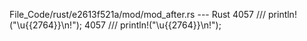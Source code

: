 File_Code/rust/e2613f521a/mod/mod_after.rs --- Rust
4057     /// println!("\\u{{2764}}\n!");                                                                                                                     4057     /// println!("\\u{{2764}}\\n!");


